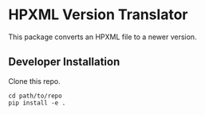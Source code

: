 # HPXML Version Translator

This package converts an HPXML file to a newer version.

## Developer Installation

Clone this repo.

```
cd path/to/repo
pip install -e .
```
